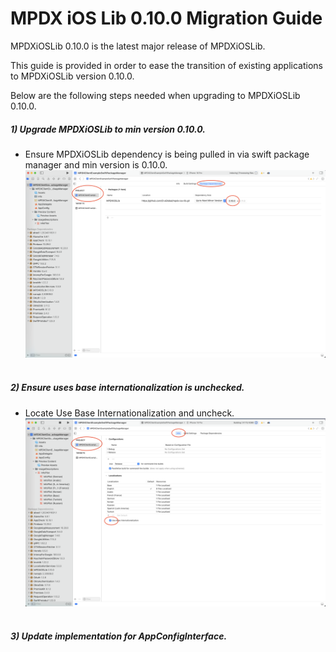 # MPDX iOS Lib 0.10.0 Migration Guide
MPDXiOSLib 0.10.0 is the latest major release of MPDXiOSLib.

This guide is provided in order to ease the transition of existing applications to MPDXiOSLib version 0.10.0.

Below are the following steps needed when upgrading to MPDXiOSLib 0.10.0.

##### 1) Upgrade MPDXiOSLib to min version 0.10.0.
- Ensure MPDXiOSLib dependency is being pulled in via swift package manager and min version is 0.10.0.
![alt text](../ReadMeAssets/migrate-0.10.0/update-min-version.png) <br><br>

##### 2) Ensure uses base internationalization is unchecked.
- Locate Use Base Internationalization and uncheck.
![alt text](../ReadMeAssets/migrate-0.10.0/uncheck-use-base-internationalization.png) <br><br>

##### 3) Update implementation for AppConfigInterface.